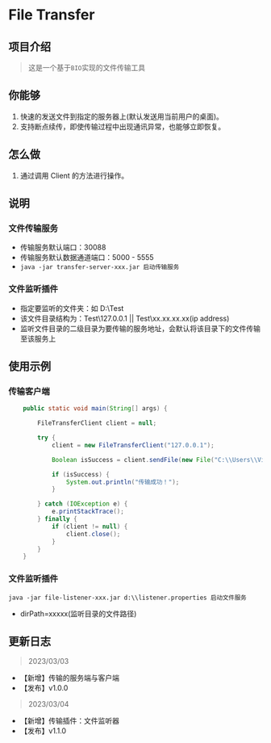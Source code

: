 # File Transfer

## 项目介绍

> 这是一个基于`BIO`实现的文件传输工具

## 你能够

1. 快速的发送文件到指定的服务器上(默认发送用当前用户的桌面)。
2. 支持断点续传，即使传输过程中出现通讯异常，也能够立即恢复。

## 怎么做

1. 通过调用 Client 的方法进行操作。

## 说明
### 文件传输服务
+ 传输服务默认端口：30088
+ 传输服务默认数据通道端口：5000 - 5555
+ `java -jar transfer-server-xxx.jar 启动传输服务`
### 文件监听插件
+ 指定要监听的文件夹：如 D:\Test
+ 该文件目录结构为：Test\127.0.0.1 || Test\xx.xx.xx.xx(ip address)
+ 监听文件目录的二级目录为要传输的服务地址，会默认将该目录下的文件传输至该服务上

## 使用示例
### 传输客户端
```java
    public static void main(String[] args) {

        FileTransferClient client = null;

        try {
            client = new FileTransferClient("127.0.0.1");

            Boolean isSuccess = client.sendFile(new File("C:\\Users\\Viices Cai\\Downloads\\你不知道的JavaScript（上中下合集） (作者 [美] Kyle Simpson 译者 赵望野 梁杰 单业 姜南) (Z-Library).pdf"), "kali");

            if (isSuccess) {
                System.out.println("传输成功！");
            }

        } catch (IOException e) {
            e.printStackTrace();
        } finally {
            if (client != null) {
                client.close();
            }
        }
    }
```

### 文件监听插件
`java -jar file-listener-xxx.jar d:\\listener.properties 启动文件服务`
+ dirPath=xxxxx(监听目录的文件路径)

## 更新日志
> 2023/03/03
+ 【新增】传输的服务端与客户端
+ 【发布】v1.0.0

> 2023/03/04
+ 【新增】传输插件：文件监听器
+ 【发布】v1.1.0
